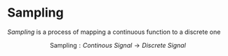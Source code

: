 # Sampling

*Sampling* is a process of mapping a continuous function to a discrete one

$$
\text{Sampling}: Continous \ Signal \to Discrete \ Signal
$$
